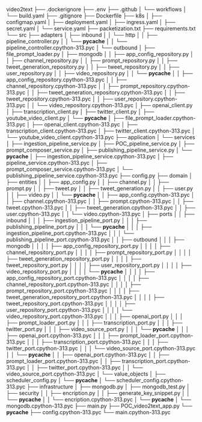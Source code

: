 video2text
├── .dockerignore
├── .env
├── .github
│   └── workflows
│       └── build.yaml
├── .gitignore
├── Dockerfile
├── k8s
│   ├── configmap.yaml
│   ├── deployment.yaml
│   ├── ingress.yaml
│   ├── secret.yaml
│   └── service.yaml
├── packetization.txt
├── requirements.txt
└── src
    ├── adapters
    │   ├── inbound
    │   │   └── http
    │   │       ├── pipeline_controller.py
    │   │       └── __pycache__
    │   │           └── pipeline_controller.cpython-313.pyc
    │   └── outbound
    │       ├── file_prompt_loader.py
    │       ├── mongodb
    │       │   ├── app_config_repository.py
    │       │   ├── channel_repository.py
    │       │   ├── prompt_repository.py
    │       │   ├── tweet_generation_repository.py
    │       │   ├── tweet_repository.py
    │       │   ├── user_repository.py
    │       │   ├── video_repository.py
    │       │   └── __pycache__
    │       │       ├── app_config_repository.cpython-313.pyc
    │       │       ├── channel_repository.cpython-313.pyc
    │       │       ├── prompt_repository.cpython-313.pyc
    │       │       ├── tweet_generation_repository.cpython-313.pyc
    │       │       ├── tweet_repository.cpython-313.pyc
    │       │       ├── user_repository.cpython-313.pyc
    │       │       └── video_repository.cpython-313.pyc
    │       ├── openai_client.py
    │       ├── transcription_client.py
    │       ├── twitter_client.py
    │       ├── youtube_video_client.py
    │       └── __pycache__
    │           ├── file_prompt_loader.cpython-313.pyc
    │           ├── openai_client.cpython-313.pyc
    │           ├── transcription_client.cpython-313.pyc
    │           ├── twitter_client.cpython-313.pyc
    │           └── youtube_video_client.cpython-313.pyc
    ├── application
    │   └── services
    │       ├── ingestion_pipeline_service.py
    │       ├── POC_pipeline_service.py
    │       ├── prompt_composer_service.py
    │       ├── publishing_pipeline_service.py
    │       └── __pycache__
    │           ├── ingestion_pipeline_service.cpython-313.pyc
    │           ├── pipeline_service.cpython-313.pyc
    │           ├── prompt_composer_service.cpython-313.pyc
    │           └── publishing_pipeline_service.cpython-313.pyc
    ├── config.py
    ├── domain
    │   ├── entities
    │   │   ├── app_config.py
    │   │   ├── channel.py
    │   │   ├── prompt.py
    │   │   ├── tweet.py
    │   │   ├── tweet_generation.py
    │   │   ├── user.py
    │   │   ├── video.py
    │   │   └── __pycache__
    │   │       ├── app_config.cpython-313.pyc
    │   │       ├── channel.cpython-313.pyc
    │   │       ├── prompt.cpython-313.pyc
    │   │       ├── tweet.cpython-313.pyc
    │   │       ├── tweet_generation.cpython-313.pyc
    │   │       ├── user.cpython-313.pyc
    │   │       └── video.cpython-313.pyc
    │   ├── ports
    │   │   ├── inbound
    │   │   │   ├── ingestion_pipeline_port.py
    │   │   │   ├── publishing_pipeline_port.py
    │   │   │   └── __pycache__
    │   │   │       ├── ingestion_pipeline_port.cpython-313.pyc
    │   │   │       └── publishing_pipeline_port.cpython-313.pyc
    │   │   ├── outbound
    │   │   │   ├── mongodb
    │   │   │   │   ├── app_config_repository_port.py
    │   │   │   │   ├── channel_repository_port.py
    │   │   │   │   ├── prompt_repository_port.py
    │   │   │   │   ├── tweet_generation_repository_port.py
    │   │   │   │   ├── tweet_repository_port.py
    │   │   │   │   ├── user_repository_port.py
    │   │   │   │   ├── video_repository_port.py
    │   │   │   │   └── __pycache__
    │   │   │   │       ├── app_config_repository_port.cpython-313.pyc
    │   │   │   │       ├── channel_repository_port.cpython-313.pyc
    │   │   │   │       ├── prompt_repository_port.cpython-313.pyc
    │   │   │   │       ├── tweet_generation_repository_port.cpython-313.pyc
    │   │   │   │       ├── tweet_repository_port.cpython-313.pyc
    │   │   │   │       ├── user_repository_port.cpython-313.pyc
    │   │   │   │       └── video_repository_port.cpython-313.pyc
    │   │   │   ├── openai_port.py
    │   │   │   ├── prompt_loader_port.py
    │   │   │   ├── transcription_port.py
    │   │   │   ├── twitter_port.py
    │   │   │   ├── video_source_port.py
    │   │   │   └── __pycache__
    │   │   │       ├── openai_port.cpython-313.pyc
    │   │   │       ├── prompt_loader_port.cpython-313.pyc
    │   │   │       ├── transcription_port.cpython-313.pyc
    │   │   │       ├── twitter_port.cpython-313.pyc
    │   │   │       └── video_source_port.cpython-313.pyc
    │   │   └── __pycache__
    │   │       ├── openai_port.cpython-313.pyc
    │   │       ├── prompt_loader_port.cpython-313.pyc
    │   │       ├── transcription_port.cpython-313.pyc
    │   │       ├── twitter_port.cpython-313.pyc
    │   │       └── video_source_port.cpython-313.pyc
    │   └── value_objects
    │       ├── scheduler_config.py
    │       └── __pycache__
    │           └── scheduler_config.cpython-313.pyc
    ├── infrastructure
    │   ├── mongodb.py
    │   ├── mongodb_test.py
    │   ├── security
    │   │   ├── encription.py
    │   │   ├── generate_key_snippet.py
    │   │   └── __pycache__
    │   │       └── encription.cpython-313.pyc
    │   └── __pycache__
    │       └── mongodb.cpython-313.pyc
    ├── main.py
    ├── POC_video2text_app.py
    └── __pycache__
        ├── config.cpython-313.pyc
        └── main.cpython-313.pyc
